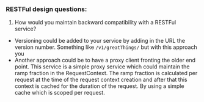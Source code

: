 ### RESTFul design questions:

1. How would you maintain backward compatibility with a RESTFul service?
  * Versioning could be added to your service by adding in the URL the version number. Something like `/v1/greatThings/` but with this approach you 
  * Another approach could be to have a proxy client fronting the older end point. This service is a simple proxy service which could maintain the ramp fraction in the RequestContext. The ramp fraction is calculated per request at the time of the request context creation and after that this context is cached for the duration of the request. By using a simple cache which is scoped per request.
